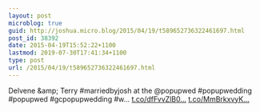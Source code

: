 ```yaml
---
layout: post
microblog: true
guid: http://joshua.micro.blog/2015/04/19/t589652736322461697.html
post_id: 38392
date: 2015-04-19T15:52:22+1100
lastmod: 2019-07-30T17:41:34+1100
type: post
url: /2015/04/19/t589652736322461697.html
---
```

Delvene &amp;amp; Terry #marriedbyjosh at the @popupwed #popupwedding #popupwed #gcpopupwedding #w… [t.co/dfFvvZlB0...](http://t.co/dfFvvZlB0C) [t.co/MmBrkxvyK...](http://t.co/MmBrkxvyKr)
